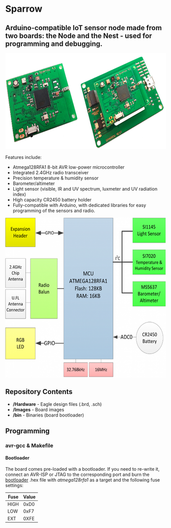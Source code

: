 # Sparrow

## Arduino-compatible IoT sensor node made from two boards: the Node and the Nest - used for programming and debugging.

<img src="https://github.com/dantudose/Sparrow/blob/main/Node/Images/Sparrow.jpg" height="300"/>

Features include:

* Atmega128RFA1 8-bit AVR low-power microcontroller
* Integrated 2.4GHz radio transceiver
* Precision temperature & humidity sensor
* Barometer/altimeter
* Light sensor (visible, IR and UV spectrum, luxmeter and UV radiation index)
* High capacity CR2450 battery holder
* Fully-compatible with Arduino, with dedicated libraries for easy programming of the sensors and radio.

<img src="https://github.com/dantudose/Sparrow/blob/main/Node/Images/sparrow_diagram.png" height="500"/>

## Repository Contents

* **/Hardware** - Eagle design files (.brd, .sch)
* **/Images** - Board images
* **/bin** - Binaries (board bootloader)

## Programming

### avr-gcc & Makefile

#### Bootloader
The board comes pre-loaded with a bootloader. If you need to re-write it, connect an AVR-ISP or JTAG to the corresponding port and burn the <a href="https://github.com/dantudose/Sparrow/blob/main/Node/bin/">bootloader</a> .hex file with _atmega128rfa1_ as a target and the following fuse settings:

<table>
<thead>
  <tr>
    <th>Fuse</th>
    <th>Value</th>
  </tr>
</thead>
<tbody>
  <tr>
    <td>HIGH</td>
    <td>0xD0</td>
  </tr>
  <tr>
    <td>LOW</td>
    <td>0xF7</td>
  </tr>
  <tr>
    <td>EXT</td>
    <td>0XFE</td>
  </tr>
</tbody>
</table>
